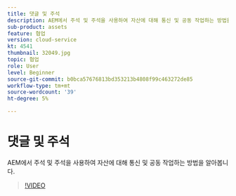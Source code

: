 ```yaml
---
title: 댓글 및 주석
description: AEM에서 주석 및 주석을 사용하여 자산에 대해 통신 및 공동 작업하는 방법을 알아봅니다.
sub-product: assets
feature: 협업
version: cloud-service
kt: 4541
thumbnail: 32049.jpg
topic: 협업
role: User
level: Beginner
source-git-commit: b0bca57676813bd353213b4808f99c463272de85
workflow-type: tm+mt
source-wordcount: '39'
ht-degree: 5%

---
```



# 댓글 및 주석

AEM에서 주석 및 주석을 사용하여 자산에 대해 통신 및 공동 작업하는 방법을 알아봅니다.

>[!VIDEO](https://video.tv.adobe.com/v/32049/?quality=12&learn=on&hidetitle=true)